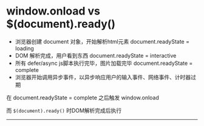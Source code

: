 # window.onload vs $(document).ready()




- 浏览器创建 document 对象，开始解析html元素
  document.readyState = loading
- DOM 解析完成，用户看到东西
  document.readyState = interactive
- 所有 defer/async js脚本执行完毕，图片加载完毕
  document.readyState = complete
- 浏览器开始调用异步事件，以异步响应用户的输入事件、网络事件、计时器过期

在 document.readyState = complete 之后触发 window.onload

而 `$(document).ready()` 时DOM解析完成后执行

---




